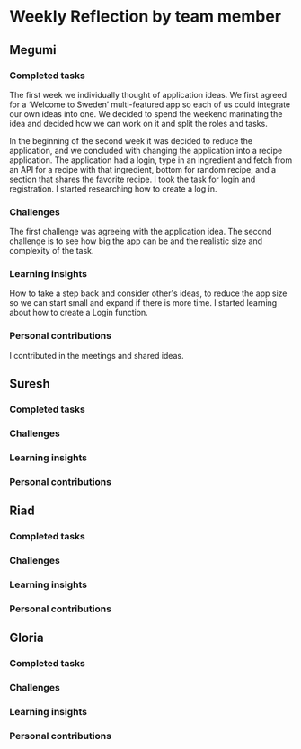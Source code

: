 # Weekly Reflection by team member

## Megumi

### Completed tasks
The first week we individually thought of application ideas. We first agreed for a ‘Welcome to Sweden’ multi-featured app so each of us could integrate our own ideas into one. We decided to spend the weekend marinating the idea and decided how we can work on it and split the roles and tasks.  

In the beginning of the second week it was decided to reduce the application, and we concluded with changing the application into a recipe application. The application had a login, type in an ingredient and fetch from an API for a recipe with that ingredient, bottom for random recipe, and a section that shares the favorite recipe. I took the task for login and registration. I started researching how to create a log in. 
### Challenges
The first challenge was agreeing with the application idea. The second challenge is to see how big the app can be and the realistic size and complexity of the task.

### Learning insights
How to take a step back and consider other's ideas, to reduce the app size so we can start small and expand if there is more time. 
I started learning about how to create a Login function. 
### Personal contributions
I contributed in the meetings and shared ideas. 

## Suresh

### Completed tasks

### Challenges

### Learning insights

### Personal contributions

## Riad

### Completed tasks

### Challenges

### Learning insights

### Personal contributions

## Gloria

### Completed tasks

### Challenges

### Learning insights

### Personal contributions
